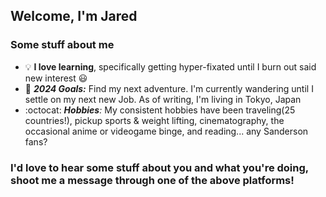 ## Welcome, I'm Jared 

### Some stuff about me
- :bulb: **I love learning**, specifically getting hyper-fixated until I burn out said new interest  :smiley:
- :raised_hands: ***2024 Goals:*** Find my next adventure. I'm currently wandering until I settle on my next new Job. As of writing, I'm living in Tokyo, Japan
- :octocat: ***Hobbies**:* My consistent hobbies have been traveling(25 countries!), pickup sports & weight lifting, cinematography, the occasional anime or videogame binge, and reading... any Sanderson fans?


[website]: https://www.jaredar.com/

[linkedin]: https://www.linkedin.com/in/jared-rothenberg

### I'd love to hear some stuff about you and what you're doing, shoot me a message through one of the above platforms!



